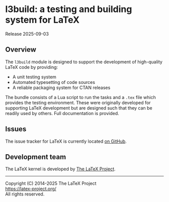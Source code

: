 l3build: a testing and building system for LaTeX
=================================================

Release 2025-09-03

Overview
--------

The `l3build` module is designed to support the development of
high-quality LaTeX code by providing:
* A unit testing system
* Automated typesetting of code sources
* A reliable packaging system for CTAN releases

The bundle consists of a Lua script to run the tasks and a
`.tex` file which provides the testing environment. These were
originally developed for supporting LaTeX development but
are designed such that they can be readily used by others. Full
documentation is provided.

Issues
------

The issue tracker for LaTeX is currently located
[on GitHub](https://github.com/latex3/l3build/issues).

Development team
----------------

The LaTeX kernel is developed by [The LaTeX Project](https://latex-project.org).

-----

<p>Copyright (C) 2014-2025 The LaTeX Project <br />
<a href="https://latex-project.org/">https://latex-project.org/</a> <br />
All rights reserved.</p>
